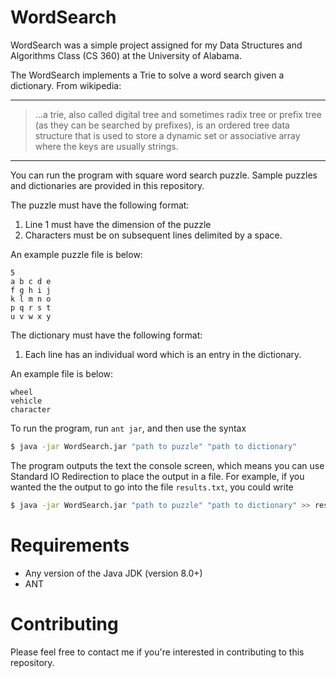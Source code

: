 # WordSearch

WordSearch was a simple project assigned for my Data Structures and Algorithms Class (CS 360)
at the University of Alabama.

The WordSearch implements a Trie to solve a word search given a dictionary. From
wikipedia:

--------------------------------------------------------------------------------
> ...a trie, also called digital tree and sometimes radix tree or prefix tree
> (as they can be searched by prefixes), is an ordered tree data structure that
> is used to store a dynamic set or associative array where the keys are usually
> strings.
--------------------------------------------------------------------------------

You can run the program with square word search puzzle. Sample puzzles and dictionaries are
provided in this repository.

The puzzle must have the following format:

1. Line 1 must have the dimension of the puzzle
2. Characters must be on subsequent lines delimited by a space.

An example puzzle file is below:
```
5
a b c d e
f g h i j
k l m n o
p q r s t
u v w x y
```

The dictionary must have the following format:

1. Each line has an individual word which is an entry in the dictionary.

An example file is below:

```
wheel
vehicle
character
```

To run the program, run `ant jar`, and then use the syntax

```bash
$ java -jar WordSearch.jar "path to puzzle" "path to dictionary"
```

The program outputs the text the console screen, which means you can use Standard IO Redirection to place the output in a file.
For example, if you wanted the the output to go into the file `results.txt`, you could write

```bash
$ java -jar WordSearch.jar "path to puzzle" "path to dictionary" >> results.txt
```

# Requirements

- Any version of the Java JDK (version 8.0+)
- ANT

# Contributing
Please feel free to contact me if you're interested in contributing to this repository.
